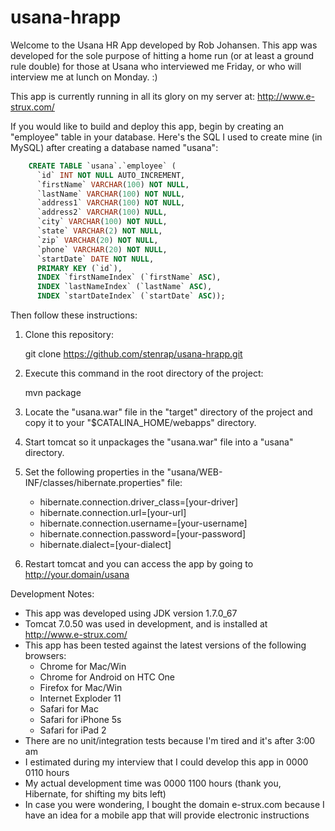 usana-hrapp
===========

Welcome to the Usana HR App developed by Rob Johansen. This app was developed for the sole purpose of hitting a home run (or at least a ground rule double) for those at Usana who interviewed me Friday, or who will interview me at lunch on Monday. :)

This app is currently running in all its glory on my server at: http://www.e-strux.com/

If you would like to build and deploy this app, begin by creating an "employee" table in your database. Here's the SQL I used to create mine (in MySQL) after creating a database named "usana":

```SQL
    CREATE TABLE `usana`.`employee` (
      `id` INT NOT NULL AUTO_INCREMENT,
      `firstName` VARCHAR(100) NOT NULL,
      `lastName` VARCHAR(100) NOT NULL,
      `address1` VARCHAR(100) NOT NULL,
      `address2` VARCHAR(100) NULL,
      `city` VARCHAR(100) NOT NULL,
      `state` VARCHAR(2) NOT NULL,
      `zip` VARCHAR(20) NOT NULL,
      `phone` VARCHAR(20) NOT NULL,
      `startDate` DATE NOT NULL,
      PRIMARY KEY (`id`),
      INDEX `firstNameIndex` (`firstName` ASC),
      INDEX `lastNameIndex` (`lastName` ASC),
      INDEX `startDateIndex` (`startDate` ASC));
```

Then follow these instructions:

1. Clone this repository:

    git clone https://github.com/stenrap/usana-hrapp.git

2. Execute this command in the root directory of the project:

    mvn package

3. Locate the "usana.war" file in the "target" directory of the project and copy it to your "$CATALINA_HOME/webapps" directory.

4. Start tomcat so it unpackages the "usana.war" file into a "usana" directory.

5. Set the following properties in the "usana/WEB-INF/classes/hibernate.properties" file:
   - hibernate.connection.driver_class=[your-driver]
   - hibernate.connection.url=[your-url]
   - hibernate.connection.username=[your-username]
   - hibernate.connection.password=[your-password]
   - hibernate.dialect=[your-dialect]

6. Restart tomcat and you can access the app by going to http://your.domain/usana

Development Notes:
- This app was developed using JDK version 1.7.0_67
- Tomcat 7.0.50 was used in development, and is installed at http://www.e-strux.com/
- This app has been tested against the latest versions of the following browsers:
  + Chrome for Mac/Win
  + Chrome for Android on HTC One
  + Firefox for Mac/Win
  + Internet Exploder 11
  + Safari for Mac
  + Safari for iPhone 5s
  + Safari for iPad 2
- There are no unit/integration tests because I'm tired and it's after 3:00 am
- I estimated during my interview that I could develop this app in 0000 0110 hours
- My actual development time was 0000 1100 hours (thank you, Hibernate, for shifting my bits left)
- In case you were wondering, I bought the domain e-strux.com because I have an idea for a mobile app that will provide electronic instructions
